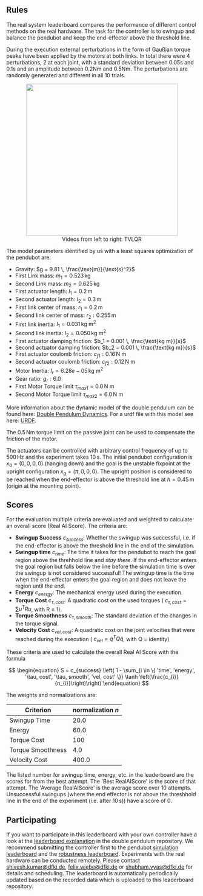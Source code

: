 ## Rules

The real system leaderboard compares the performance of different control
methods on the real hardware. The task for the controller is to swingup and balance
the pendubot and keep the end-effector above the threshold line.

During the execution external perturbations in the form of Gaußian torque peaks
have been applied by the motors at both links. In total there were 4
perturbations, 2 at each joint, with a standard deviation between 0.05s and
0.1s and an amplitude between 0.2Nm and 0.5Nm. The perturbations are randomly
generated and different in all 10 trials.

<div align="center">
<img width="400" src="https://raw.githubusercontent.com/dfki-ric-underactuated-lab/real_ai_gym_leaderboard/main/data/pendubot/real_system_perturbed/ilqr_tvlqr_lqr/experiment09/video.gif">
<figcaption>Videos from left to right: TVLQR</figcaption>
</div>

The model parameters identified by us with a least squares optimization of the
pendubot are:

  - Gravity: $g = 9.81 \, \frac{\text{m}}{\text{s}^2}$
  - First Link mass: $m_1 = 0.523 \, \text{kg}$
  - Second Link mass: $m_2 = 0.625 \, \text{kg}$
  - First actuator length: $l_1 = 0.2 \, \text{m}$
  - Second actuator length: $l_2 = 0.3 \, \text{m}$
  - First link center of mass: $r_1 = 0.2 \, \text{m}$
  - Second link center of mass: $r_2: 0.255 \, \text{m}$
  - First link inertia: $I_1 = 0.031 \, \text{kg m}^2$
  - Second link inertia: $I_2 = 0.050 \, \text{kg m}^2$
  - First actuator damping friction: $b_1 = 0.001 \, \frac{\text{kg m}}{s}$
  - Second actuator damping friction: $b_2 = 0.001 \, \frac{\text{kg m}}{s}$
  - First actuator coulomb friction: $c_{f1}: 0.16 \, \text{N m}$
  - Second actuator coulomb friction: $c_{f2}: 0.12 \, \text{N m}$
  - Motor Inertia: $I_r = 6.28e-05 \, \text{kg m}^2$
  - Gear ratio: $g_r: 6.0$
  - First Motor Torque limit $\tau_{max1} = 0.0 \, \text{N m}$
  - Second Motor Torque limit $\tau_{max2} = 6.0 \, \text{N m}$

More information about the dynamic model of the double pendulum can be found
here: [Double Pendulum
Dynamics](https://dfki-ric-underactuated-lab.github.io/double_pendulum/dynamics.html).
For a urdf file with this model see here: [URDF](https://github.com/dfki-ric-underactuated-lab/double_pendulum/tree/main/data/system_identification/identified_parameters/design_C.1/model_1.0).

The $0.5\,\text{Nm}$ torque limit on the passive joint can be used to compensate the
friction of the motor.

The actuators can be controlled with arbitrary control frequency of up to $500\, \text{Hz}$
and the experiment takes $10\,\text{s}$.
The initial pendubot configuration
is $x_0 = (0, 0, 0, 0)$ (hanging down) and the goal is the unstable
fixpoint at the upright configuration $x_g = (\pi, 0, 0, 0)$.
The upright position is considered to be reached when the end-effector is above
the threshold line at $h=0.45 \, \text{m}$ (origin at the mounting point).

## Scores

For the evaluation multiple criteria are evaluated and weighted to calculate an
overall score (Real AI Score). The criteria are:

  - **Swingup Success** $c_{success}$: Whether the swingup was successful, i.e. if the
    end-effector is above the threshold line in the end of the simulation.
  - **Swingup time** $c_{time}$: The time it takes for the pendubot to reach the goal region
    above the threhhold line and *stay there*. If the end-effector enters the
    goal region but falls below the line before the simulation time is over the
    swingup is not considered successful! The swingup time is the time when the
    end-effector enters the goal region and does not leave the region until the end.
  - **Energy** $c_{energy}$: The mechanical energy used during the execution. 
  - **Torque Cost** $c_{\tau, cost}$: A quadratic cost on the used torques ( $c_{\tau, cost} = \sum u^TRu$, with R
    = 1).
  - **Torque Smoothness** $c_{\tau, smooth}$: The standard deviation of the changes in the torque
    signal.
  - **Velocity Cost** $c_{vel, cost}$: A quadratic cost on the joint velocities that were reached
    during the execution ( $c_{vel} = \dot{q}^T Q \dot{q}$, with Q = identity)

These criteria are used to calculate the overall Real AI Score with the formula

$$
\begin{equation}
S = c_{success} \left( 1 -
\sum_{i \in \{ 'time', 'energy', '\tau, cost', '\tau, smooth', 'vel, cost' \}}
\tanh \left(\frac{c_{i}}{n_{i}}\right)\right)
\end{equation}
$$

The weights and normalizations are:

| Criterion         | normalization $n$ |
| ------------------|-------------------|
| Swingup Time      | 20.0              |
| Energy            | 60.0              |
| Torque Cost       | 100               |
| Torque Smoothness | 4.0               |
| Velocity Cost     | 400.0             |

The listed number for swingup time, energy, etc. in the leaderboard are the
scores for from the best attempt. The 'Best RealAIScore' is the score of that
attempt. The 'Average RealAIScore' is the average score over 10 attempts.
Unsuccessful swingups (where the end effector is not above the threshhold line
in the end of the experiment (i.e. after $10\,\text{s}$)) have a score of 0. 

## Participating

If you want to participate in this leaderboard with your own controller have a
look at the [leaderboard
explanation](https://github.com/dfki-ric-underactuated-lab/double_pendulum/tree/main/leaderboard/real_hardware/pendubot)
in the double pendulum repository.  We recommend submitting the controller
first to the pendubot [simulation
leaderboard](https://dfki-ric-underactuated-lab.github.io/real_ai_gym_leaderboard/pendubot_simulation_performance_leaderboard.html)
and the [robustness
leaderboard](https://dfki-ric-underactuated-lab.github.io/real_ai_gym_leaderboard/pendubot_simulation_robustness_leaderboard.html).
Experiments with the real hardware can be conducted remotely. Please contact
shivesh.kumar@dfki.de, felix.wiebe@dfki.de or shubham.vyas@dfki.de for details
and scheduling. The leaderboard is automatically
periodically updated based on the recorded data which is uploaded to this leaderboard repository.

